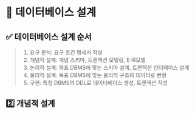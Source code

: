 # 🐶 데이터베이스 설계

## **✅ 데이터베이스 설계 순서**
> 1. 요구 분석: 요구 조건 명세서 작성
> 2. 개념적 설계: 개념 스키마, 트랜잭션 모델링, E-R모델
> 3. 논리적 설계: 목표 DBMS에 맞는 스키마 설계, 트랜잭션 인터페이스 설계
> 4. 물리적 설계: 목표 DBMS에 맞는 물리적 구조의 데이터로 변환
> 5. 구현: 특정 DBMS의 DDL로 데이터베이스 생성, 트랜잭션 작성

## **2️⃣ 개념적 설계**
